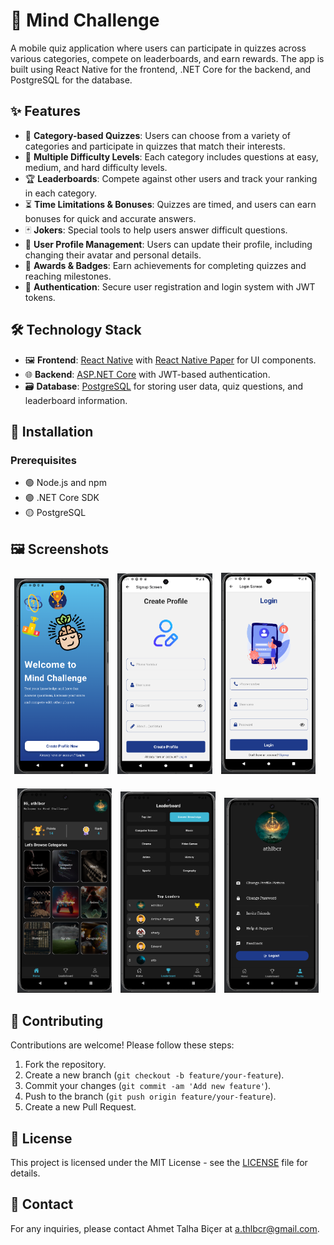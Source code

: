 # 🧠 Mind Challenge

A mobile quiz application where users can participate in quizzes across various categories, compete on leaderboards, and earn rewards. The app is built using React Native for the frontend, .NET Core for the backend, and PostgreSQL for the database.

## ✨ Features

- 🎯 **Category-based Quizzes**: Users can choose from a variety of categories and participate in quizzes that match their interests.
- 🔄 **Multiple Difficulty Levels**: Each category includes questions at easy, medium, and hard difficulty levels.
- 🏆 **Leaderboards**: Compete against other users and track your ranking in each category.
- ⏳ **Time Limitations & Bonuses**: Quizzes are timed, and users can earn bonuses for quick and accurate answers.
- 🃏 **Jokers**: Special tools to help users answer difficult questions.
- 👤 **User Profile Management**: Users can update their profile, including changing their avatar and personal details.
- 🏅 **Awards & Badges**: Earn achievements for completing quizzes and reaching milestones.
- 🔐 **Authentication**: Secure user registration and login system with JWT tokens.

## 🛠️ Technology Stack

- 🖼️ **Frontend**: [React Native](https://reactnative.dev/) with [React Native Paper](https://callstack.github.io/react-native-paper/) for UI components.
- 🌐 **Backend**: [ASP.NET Core](https://docs.microsoft.com/en-us/aspnet/core/?view=aspnetcore-6.0) with JWT-based authentication.
- 🗃️ **Database**: [PostgreSQL](https://www.postgresql.org/) for storing user data, quiz questions, and leaderboard information.

## 🚀 Installation

### Prerequisites

- 🟢 Node.js and npm
- 🟣 .NET Core SDK
- 🟡 PostgreSQL


## 🖼️ Screenshots

<div align="center">
  <img src="Client/app/assets/screenshots/1.png" alt="Home Screen" width="30%" style="margin-right: 10px;">
  <img src="Client/app/assets/screenshots/2.png" alt="Category Selection" width="30%" style="margin-right: 10px;">
  <img src="Client/app/assets/screenshots/3.png" alt="Quiz Screen" width="30%" style="margin-right: 10px;">
</div>
<div align="center" style="margin-top: 20px;">
  <img src="Client/app/assets/screenshots/4.png" alt="Leaderboard" width="30%" style="margin-right: 10px;">
  <img src="Client/app/assets/screenshots/5.png" alt="Profile Management" width="30%" style="margin-right: 10px;">
  <img src="Client/app/assets/screenshots/6.png" alt="Rewards & Badges" width="30%">
</div>

## 🤝 Contributing

Contributions are welcome! Please follow these steps:

1. Fork the repository.
2. Create a new branch (`git checkout -b feature/your-feature`).
3. Commit your changes (`git commit -am 'Add new feature'`).
4. Push to the branch (`git push origin feature/your-feature`).
5. Create a new Pull Request.

## 📜 License

This project is licensed under the MIT License - see the [LICENSE](LICENSE) file for details.

## 📧 Contact

For any inquiries, please contact Ahmet Talha Biçer at [a.thlbcr@gmail.com](a.thlbcr@gmail.com).
